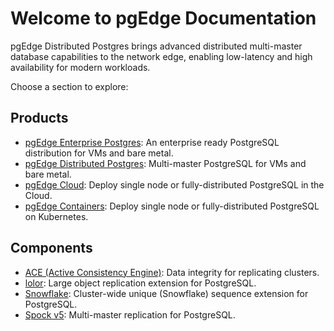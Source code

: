 # Welcome to pgEdge Documentation

pgEdge Distributed Postgres brings advanced distributed multi-master database capabilities to the network edge, enabling low-latency and high availability for modern workloads.

Choose a section to explore:

## Products

* [pgEdge Enterprise Postgres](enterprise/index.md): An enterprise ready PostgreSQL distribution for VMs and bare metal.
* [pgEdge Distributed Postgres](platform/index.md): Multi-master PostgreSQL for VMs and bare metal.
* [pgEdge Cloud](cloud/index.md): Deploy single node or fully-distributed PostgreSQL in the Cloud.
* [pgEdge Containers](pgedge-containers/index.md): Deploy single node or fully-distributed PostgreSQL on Kubernetes.

## Components

* [ACE (Active Consistency Engine)](ace/index.md): Data integrity for replicating clusters.
* [lolor](lolor/index.md): Large object replication extension for PostgreSQL.
* [Snowflake](snowflake/index.md): Cluster-wide unique (Snowflake) sequence extension for PostgreSQL.
* [Spock v5](spock-v5/index.md): Multi-master replication for PostgreSQL.

